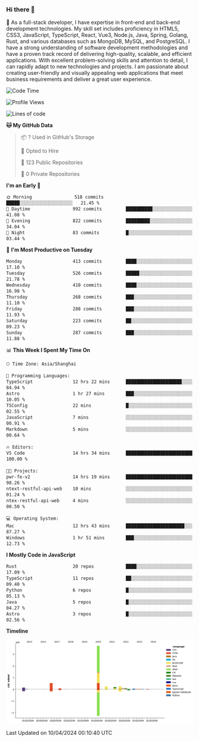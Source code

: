 ### Hi there 👋

🌱 As a full-stack developer, I have expertise in front-end and back-end development technologies. My skill set includes proficiency in HTML5, CSS3, JavaScript, TypeScript, React, Vue3, Node.js, Java, Spring, Golang, Rust, and various databases such as MongoDB, MySQL, and PostgreSQL. I have a strong understanding of software development methodologies and have a proven track record of delivering high-quality, scalable, and efficient applications. With excellent problem-solving skills and attention to detail, I can rapidly adapt to new technologies and projects. I am passionate about creating user-friendly and visually appealing web applications that meet business requirements and deliver a great user experience.

<!--START_SECTION:waka-->
![Code Time](http://img.shields.io/badge/Code%20Time-1%2C334%20hrs%2054%20mins-blue)

![Profile Views](http://img.shields.io/badge/Profile%20Views-23-blue)

![Lines of code](https://img.shields.io/badge/From%20Hello%20World%20I%27ve%20Written-5.6%20million%20lines%20of%20code-blue)

**🐱 My GitHub Data** 

> 📦 ? Used in GitHub's Storage 
 > 
> 💼 Opted to Hire
 > 
> 📜 123 Public Repositories 
 > 
> 🔑 0 Private Repositories 
 > 
**I'm an Early 🐤** 

```text
🌞 Morning                518 commits         █████░░░░░░░░░░░░░░░░░░░░   21.45 % 
🌆 Daytime                992 commits         ██████████░░░░░░░░░░░░░░░   41.08 % 
🌃 Evening                822 commits         █████████░░░░░░░░░░░░░░░░   34.04 % 
🌙 Night                  83 commits          █░░░░░░░░░░░░░░░░░░░░░░░░   03.44 % 
```
📅 **I'm Most Productive on Tuesday** 

```text
Monday                   413 commits         ████░░░░░░░░░░░░░░░░░░░░░   17.10 % 
Tuesday                  526 commits         █████░░░░░░░░░░░░░░░░░░░░   21.78 % 
Wednesday                410 commits         ████░░░░░░░░░░░░░░░░░░░░░   16.98 % 
Thursday                 268 commits         ███░░░░░░░░░░░░░░░░░░░░░░   11.10 % 
Friday                   288 commits         ███░░░░░░░░░░░░░░░░░░░░░░   11.93 % 
Saturday                 223 commits         ██░░░░░░░░░░░░░░░░░░░░░░░   09.23 % 
Sunday                   287 commits         ███░░░░░░░░░░░░░░░░░░░░░░   11.88 % 
```


📊 **This Week I Spent My Time On** 

```text
🕑︎ Time Zone: Asia/Shanghai

💬 Programming Languages: 
TypeScript               12 hrs 22 mins      █████████████████████░░░░   84.94 % 
Astro                    1 hr 27 mins        ███░░░░░░░░░░░░░░░░░░░░░░   10.05 % 
TSConfig                 22 mins             █░░░░░░░░░░░░░░░░░░░░░░░░   02.55 % 
JavaScript               7 mins              ░░░░░░░░░░░░░░░░░░░░░░░░░   00.91 % 
Markdown                 5 mins              ░░░░░░░░░░░░░░░░░░░░░░░░░   00.64 % 

🔥 Editors: 
VS Code                  14 hrs 34 mins      █████████████████████████   100.00 % 

🐱‍💻 Projects: 
pwr-fe-v2                14 hrs 19 mins      █████████████████████████   98.26 % 
ntext-restful-api-web    10 mins             ░░░░░░░░░░░░░░░░░░░░░░░░░   01.24 % 
ntex-restful-api-web     4 mins              ░░░░░░░░░░░░░░░░░░░░░░░░░   00.50 % 

💻 Operating System: 
Mac                      12 hrs 43 mins      ██████████████████████░░░   87.27 % 
Windows                  1 hr 51 mins        ███░░░░░░░░░░░░░░░░░░░░░░   12.73 % 
```

**I Mostly Code in JavaScript** 

```text
Rust                     20 repos            ████░░░░░░░░░░░░░░░░░░░░░   17.09 % 
TypeScript               11 repos            ██░░░░░░░░░░░░░░░░░░░░░░░   09.40 % 
Python                   6 repos             █░░░░░░░░░░░░░░░░░░░░░░░░   05.13 % 
Java                     5 repos             █░░░░░░░░░░░░░░░░░░░░░░░░   04.27 % 
Astro                    3 repos             █░░░░░░░░░░░░░░░░░░░░░░░░   02.56 % 
```



**Timeline**

![Lines of Code chart](https://raw.githubusercontent.com/elton/elton/main/assets/bar_graph.png)


 Last Updated on 10/04/2024 00:10:40 UTC
<!--END_SECTION:waka-->

<!--
**elton/elton** is a ✨ _special_ ✨ repository because its `README.md` (this file) appears on your GitHub profile.

Here are some ideas to get you started:

- 🔭 I’m currently working on ...
- 🌱 I’m currently learning ...
- 👯 I’m looking to collaborate on ...
- 🤔 I’m looking for help with ...
- 💬 Ask me about ...
- 📫 How to reach me: ...
- 😄 Pronouns: ...
- ⚡ Fun fact: ...
-->
